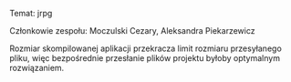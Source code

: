 Temat: jrpg


Członkowie zespołu:
Moczulski Cezary,
Aleksandra Piekarzewicz

Rozmiar skompilowanej aplikacji przekracza limit rozmiaru przesyłanego pliku,
więc bezpośrednie przesłanie plików projektu byłoby optymalnym rozwiązaniem.